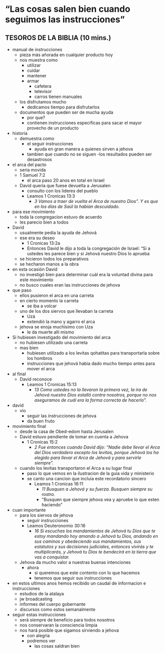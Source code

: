 # “Las cosas salen bien cuando seguimos las instrucciones”

## TESOROS DE LA BIBLIA (10 mins.)

- manual de instrucciones
  - pieza más añorada en cualquier producto hoy
  - nos muestra como
    - utilizar
    - cuidar
    - mantener
    - armar
      - cafetera
      - televisor
      - carros tienen manuales
  - los disfrutamos mucho
    - dedicamos tiempo para disfrutarlos
  - documentos que pueden ser de mucha ayuda
    - por que?
    - contienen instrucciones especificas para sacar el mayor provecho de un producto
- historia
  - demuestra como
    - el seguir instrucciones
      - ayuda en gran manera a quienes sirven a jehova
    - tambien que cuando no se siguen
      -los resultados pueden ser desastrosos
- el arca del pacto
  - seria movida
  - 1 Samuel 7:2
    - el arca paso 20 anos en total en Israel
  - David queria que fuese devuelta a Jerusalen
    - consulto con los lideres del pueblo
    - Leamos 1 Cronicas 13:3
      - _3 Vamos a traer de vuelta el Arca de nuestro Dios”. Y es que en los días de Saúl la habían descuidado._
- para ese movimiento
  - toda la congregacion estuvo de acuerdo
  - les parecio bien a todos
- David
  - usualmente pedia la ayuda de Jehová
  - ese era su deseo
    - 1 Cronicas 13:2a
    - Entonces David le dijo a toda la congregación de Israel: “Si a ustedes les parece bien y si Jehová nuestro Dios lo aprueba
  - se hicieron todos los preparativos
  - se hecharon manos a la obra
- en esta ocasión David
  - no investigó bien para determinar cuál era la voluntad divina para este movimiento
  - no busco cuales eran las instrucciones de jehova
- que paso
  - ellos pusieron el arca en una carreta
  - en cierto momento la carreta
    - se iba a volcar
  - uno de los dos siervos que llevaban la carreta
    - Uzá
    - extendió la mano y agarro el arca
  - jehova se enoja muchisimo con Uza
    - le da muerte alli mismo
- Si hubiesen investigado del movimiento del arca
  - no hubiesen utilizado una carreta
  - mas bien
    - hubiesen utilizado a los levitas qohatitas para transportarla sobre los hombros
    - instrucciones que jehová habia dado mucho tiempo antes para mover el arca
- al final
  - David reconoce
    - Leamos 1 Cronicas 15:13
      - _13 Como ustedes no la llevaron la primera vez, la ira de Jehová nuestro Dios estalló contra nosotros, porque no nos aseguramos de cuál era la forma correcta de hacerlo”._
- david
  - vio
    - seguir las instrucciones de jehova
    - da buen fruto
- movimiento final
  - desde la casa de Obed-edom hasta Jerusalen
  - David estuvo pendiente de tomar en cuenta a Jehova
    - 1 Cronicas 15:2
      - _2 Fue entonces cuando David dijo: “Nadie debe llevar el Arca del Dios verdadero excepto los levitas, porque Jehová los ha elegido para llevar el Arca de Jehová y para servirle siempre”._
  - cuando los levitas transportaron el Arca a su lugar final
    - paso lo que vemos en la ilustracion de la guia vida y ministerio
    - se canto una cancion que incluia este recordatorio sincero
      - Leamos 1 Cronicas 16:11
        - _11 Busquen a Jehová y su fuerza. Busquen siempre su rostro._
        - "Busquen que siempre jehova vea y apruebe lo que esten haciendo"
- cuan importante
  - para los siervos de jehova
    - seguir instrucciones
    - Leamos Deuteronomio 30:16
      - _16 Si escuchas los mandamientos de Jehová tu Dios que te estoy mandando hoy amando a Jehová tu Dios, andando en sus caminos y obedeciendo sus mandamientos, sus estatutos y sus decisiones judiciales, entonces vivirás y te multiplicarás, y Jehová tu Dios te bendecirá en la tierra que vas a conquistar._
  - Jehova da mucho valor a nuestras buenas intenciones
    - ahora
      - si queremos que este contento con lo que hacemos
      - tenemos que seguir sus instrucciones
- en estos ultimos anos hemos recibido un caudal de informacion e instrucciones
  - estudios de la atalaya
  - jw broadcasting
  - informes del cuerpo gobernante
  - discursos como estos semanalmente
- seguir estas instrucciones
  - será siempre de beneficio para todos nosotros
  - nos conservaran la consciencia limpia
  - nos hará posible que sigamos sirviendo a jehova
    - con alegria
    - podremos ver
      - las cosas saldran bien
